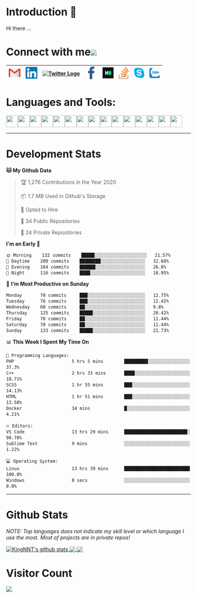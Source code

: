 # Introduction 👋
Hi there ...
# Connect with me<img src="https://github.com/TheDudeThatCode/TheDudeThatCode/blob/master/Assets/Handshake.gif" height="32px">

| [<img src="https://github.com/KingNNT/KingNNT/blob/master/Assets/Contact-Icon/Gmail.svg" alt="Gmail logo" height="32">](mailto:Dev.KingNNT@gmail.com) | [<img src="https://github.com/KingNNT/KingNNT/blob/master/Assets/Contact-Icon/Linkedin.svg" alt="Linkedin Logo" width="32">](https://in.linkedin.com/in/kingnnt) | [<img src="https://github.com/TheDudeThatCode/TheDudeThatCode/blob/master/Assets/Twitter.svg" alt="Twitter Logo" width="32">](https://twitter.com/King_NNT) | [<img src="https://github.com/KingNNT/KingNNT/blob/master/Assets/Contact-Icon/facebook.svg" alt="Facebook logo" width="34">](https://facebook.com/Kinggg.NNT) | [<img src="https://github.com/KingNNT/KingNNT/blob/master/Assets/Contact-Icon/HackerRank.svg" alt="HackerRank Logo" width="30">](https://www.hackerrank.com/Dev_KingNNT) | [<img src="https://github.com/KingNNT/KingNNT/blob/master/Assets/Contact-Icon/stackoverflow.svg" alt="Stackoverflow Logo" width="28">](https://stackoverflow.com/users/12560659/king-nnt) | [<img src="https://github.com/KingNNT/KingNNT/blob/master/Assets/Contact-Icon/skype.svg" alt="Skype Logo" width="28">](https://join.skype.com/invite/eqRpzcC8cGsf) | [<img src="https://github.com/KingNNT/KingNNT/blob/master/Assets/Contact-Icon/zalo.svg" alt="Zalo Logo" width="28">](https://zalo.me/kingnnt) | 
|:---:|:---:|:---:|:---:|:---:|:---:|:---:|:---:|

# Languages and Tools:
<img align='left' height="32" width="32" src="https://cdn.jsdelivr.net/npm/simple-icons@v3/icons/visualstudio.svg" />
<img align='left' height="32" width="32" src="https://cdn.jsdelivr.net/npm/simple-icons@v3/icons/sublimetext.svg" />
<img align='left' height="32" width="32" src="https://cdn.jsdelivr.net/npm/simple-icons@v3/icons/visualstudiocode.svg" />
<img align='left' height="32" width="32" src="https://cdn.jsdelivr.net/npm/simple-icons@v3/icons/jetbrains.svg" />

<img align='left' height="32" width="32" src="https://cdn.jsdelivr.net/npm/simple-icons@v3/icons/html5.svg" />
<img align='left' height="32" width="32" src="https://cdn.jsdelivr.net/npm/simple-icons@v3/icons/css3.svg" />
<img align='left' height="32" width="32" src="https://cdn.jsdelivr.net/npm/simple-icons@3.5.0/icons/bootstrap.svg" />

<img align='left' height="32" width="32" src="https://cdn.jsdelivr.net/npm/simple-icons@v3/icons/javascript.svg" />

<img align='left' height="32" width="32" src="https://cdn.jsdelivr.net/npm/simple-icons@v3/icons/php.svg" />
<img align='left' height="32" width="32" src="https://cdn.jsdelivr.net/npm/simple-icons@v3/icons/laravel.svg" />
<img align='left' height="32" width="32" src="https://cdn.jsdelivr.net/npm/simple-icons@3.5.0/icons/java.svg" />

<img align='left' height="32" width="32" src="https://cdn.jsdelivr.net/npm/simple-icons@v3/icons/mysql.svg" />
<img align='left' height="32" width="32" src="https://cdn.jsdelivr.net/npm/simple-icons@3.5.0/icons/microsoftsqlserver.svg" />
<img align='left' height="32" width="32" src="https://cdn.jsdelivr.net/npm/simple-icons@v3/icons/mongodb.svg" />
<img align='left' height="32" width="32" src="https://cdn.jsdelivr.net/npm/simple-icons@v3/icons/sqlite.svg" />

<br>
<br>

---

# Development Stats
<!--START_SECTION:waka-->
**🐱 My Github Data** 

> 🏆 1,276 Contributions in the Year 2020
 > 
> 📦 1.7 MB Used in Github's Storage 
 > 
> 💼 Opted to Hire
 > 
> 📜 34 Public Repositories
 > 
> 🔑 24 Private Repositories 

**I'm an Early 🐤** 

```text
🌞 Morning    132 commits    █████░░░░░░░░░░░░░░░░░░░░   21.57% 
🌆 Daytime    200 commits    ████████░░░░░░░░░░░░░░░░░   32.68% 
🌃 Evening    164 commits    ██████░░░░░░░░░░░░░░░░░░░   26.8% 
🌙 Night      116 commits    ████░░░░░░░░░░░░░░░░░░░░░   18.95%

```
📅 **I'm Most Productive on Sunday** 

```text
Monday       78 commits     ███░░░░░░░░░░░░░░░░░░░░░░   12.75% 
Tuesday      76 commits     ███░░░░░░░░░░░░░░░░░░░░░░   12.42% 
Wednesday    60 commits     ██░░░░░░░░░░░░░░░░░░░░░░░   9.8% 
Thursday     125 commits    █████░░░░░░░░░░░░░░░░░░░░   20.42% 
Friday       70 commits     ██░░░░░░░░░░░░░░░░░░░░░░░   11.44% 
Saturday     70 commits     ██░░░░░░░░░░░░░░░░░░░░░░░   11.44% 
Sunday       133 commits    █████░░░░░░░░░░░░░░░░░░░░   21.73%

```


📊 **This Week I Spent My Time On** 

```text
💬 Programming Languages: 
PHP                      5 hrs 5 mins        █████████░░░░░░░░░░░░░░░░   37.3% 
C++                      2 hrs 33 mins       ████░░░░░░░░░░░░░░░░░░░░░   18.71% 
SCSS                     1 hr 55 mins        ███░░░░░░░░░░░░░░░░░░░░░░   14.13% 
HTML                     1 hr 51 mins        ███░░░░░░░░░░░░░░░░░░░░░░   13.58% 
Docker                   34 mins             █░░░░░░░░░░░░░░░░░░░░░░░░   4.21%

🔥 Editors: 
VS Code                  13 hrs 29 mins      ████████████████████████░   98.78% 
Sublime Text             9 mins              ░░░░░░░░░░░░░░░░░░░░░░░░░   1.22%

💻 Operating System: 
Linux                    13 hrs 39 mins      █████████████████████████   100.0% 
Windows                  0 secs              ░░░░░░░░░░░░░░░░░░░░░░░░░   0.0%

```


<!--END_SECTION:waka-->

---

# Github Stats

*NOTE: Top languages does not indicate my skill level or which language I use the most. Most of projects are in private repos!*

<a href="https://github.com/KingNNT">
  <img align="center" src="https://github-readme-stats.vercel.app/api?username=KingNNT&show_icons=true&theme=gruvbox&count_private=true" alt="KingNNT's github stats" />
</a>

<a href="https://github.com/KingNNT">
  <img align="center" src="https://github-readme-stats.vercel.app/api/top-langs/?username=KingNNT&layout=compact&theme=gruvbox&count_private=true&how_icons=true" />
</a>

<a href="https://github.com/KingNNT">
  <img align="center" src="https://github-readme-stats.vercel.app/api/pin/?username=KingNNT&repo=MS-Tools&theme=gruvbox" />
</a>

# Visitor Count
<img src="https://profile-counter.glitch.me/KingNNT/count.svg" />

